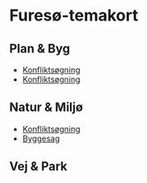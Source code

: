 
<h1>Furesø-temakort</h1>

<h2>Plan & Byg</h2>

- <a target="blank" href="http://vidi/app/furesoe/?config=plan.json">Konfliktsøgning</a>
- <a target="blank" href="http://vidi/app/furesoe/?config=byg.json">Konfliktsøgning</a>

<h2>Natur & Miljø</h2>

- <a target="blank" href="http://vidi/app/furesoe/?config=konflikt.json">Konfliktsøgning</a>
- <a target="blank" href="http://vidi/app/furesoe/?config=byggesag.json">Byggesag</a>

<h2>Vej & Park</h2>




